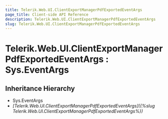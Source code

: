 ```yaml
---
title: Telerik.Web.UI.ClientExportManagerPdfExportedEventArgs
page_title: Client-side API Reference
description: Telerik.Web.UI.ClientExportManagerPdfExportedEventArgs
slug: Telerik.Web.UI.ClientExportManagerPdfExportedEventArgs
---
```


# Telerik.Web.UI.ClientExportManagerPdfExportedEventArgs : Sys.EventArgs 

## Inheritance Hierarchy

* Sys.EventArgs
* *[Telerik.Web.UI.ClientExportManagerPdfExportedEventArgs]({%slug Telerik.Web.UI.ClientExportManagerPdfExportedEventArgs%})*


